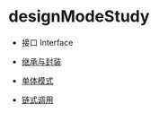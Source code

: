 # designModeStudy

- 接口 Interface

- [继承与封装](https://github.com/lastIndexOf/designModeStudy/tree/master/doc/继承与封装)

- [单体模式](https://github.com/lastIndexOf/designModeStudy/tree/master/doc/单体模式)

- [链式调用](https://github.com/lastIndexOf/designModeStudy/tree/master/doc/链式调用)
